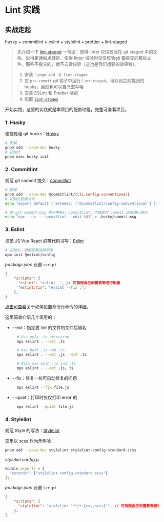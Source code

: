 # Lint 实践

## 实战走起

husky + commitlint + eslint + stylelint + prettier + lint-staged

> 先介绍一下 [lint-staged](https://github.com/lint-staged/lint-staged)
> 一句话：使得 linter 仅仅校验在 git staged 中的文件。说得更通俗点就是，使得 linter 校验时仅仅校验git 要提交的那些文件，那些不提交的，就不去做校验（这也是我们想要的效果嘛）。
> 1. 安装：`pnpm add -D lint-staged`
> 2. 在 `pre-commit` git 钩子中运行 `lint-staged`，可以用之前提到的 husky，当然也可以自己去写哈
> 3. 安装 ESLint 和 Prettier 啥的
> 4. 配置 [`lint-staged`](https://github.com/lint-staged/lint-staged?#configuration)

开始实践，这里的实践就是本项目的配置过程，完整可查看项目。

### 1. Husky

便捷处理 git hooks：[Husky](https://typicode.github.io/husky/)

```bash
# 安装
pnpm add --save-dev husky
# 初始化
pnpm exec husky init
```

### 2. Commitlint

规范 git commit 提交：[commitlint](https://commitlint.js.org/)

```bash
# 安装
pnpm add --save-dev @commitlint/{cli,config-conventional}
# 初始化配置文件
echo "export default { extends: ['@commitlint/config-conventional'] };" > commitlint.config.js

# 在 git commit-msg 钩子中执行 commitlint，也就是对 commit 信息进行规范
echo "npx --no -- commitlint --edit \$1" > .husky/commit-msg
```

### 3. Eslint

规范 JS Vue React 的等代码书写：[Eslint](https://eslint.org/)

```bash
# 初始化，根据配置选择即可
npm init @eslint/config
```

_package.json_ 设置 `script`

```json
{
    "scripts": {
      "eslint": "eslint .", // 可按照自己的需要来进行配置
      "eslint:fix": "eslint --fix .",
    },
}
```
[点击可查看](https://eslint.org/docs/latest/use/command-line-interface)关于如何设置命令行命令的详细。

这里简单介绍几个常用的：
- --ext：指定要 lint 的文件的文件后缀名
  ```bash
    # Use only .ts extension
    npx eslint . --ext .ts

    # Use both .js and .ts
    npx eslint . --ext .js --ext .ts

    # Also use both .js and .ts
    npx eslint . --ext .js,.ts
  ```
- --fix：修复一些可自动修复的问题
  ```bash
    npx eslint --fix file.js
  ```
- --quiet：打印时仅仅打印 error 的
  ```bash
    npx eslint --quiet file.js
  ```

### 4. Stylelint

规范 Style 的写法：[Stylelint](https://stylelint.io/user-guide/get-started)

这里以 scss 作为示例哈：

```bash
pnpm add --save-dev stylelint stylelint-config-standard-scss
```

_stylelint.config.js_

```js
module.exports = {
  "extends": ["stylelint-config-standard-scss"]
};
```

_package.json_ 设置 `script`

```json
{
    "scripts": {
      "stylelint": "stylelint '**/*.{css,scss}'", // 可按照自己的需要来进行配置
    },
}
```